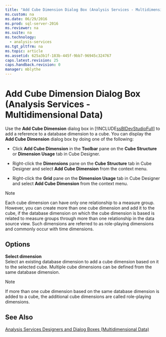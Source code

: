 ```yaml
---
title: "Add Cube Dimension Dialog Box (Analysis Services - Multidimensional Data)"
ms.custom: na
ms.date: 06/29/2016
ms.prod: sql-server-2016
ms.reviewer: na
ms.suite: na
ms.technology: 
  - analysis-services
ms.tgt_pltfrm: na
ms.topic: article
ms.assetid: 625a3b1f-183b-445f-9bb7-96945c324767
caps.latest.revision: 25
caps.handback.revision: 0
manager: mblythe
---
```

# Add Cube Dimension Dialog Box (Analysis Services - Multidimensional Data)
Use the **Add Cube Dimension** dialog box in [!INCLUDE[ssBIDevStudioFull](../../Topics/TopicNameContainA/tokens/ssBIDevStudioFull_md.md)] to add a reference to a database dimension to a cube. You can display the **Add Cube Dimension** dialog box by doing one of the following:  
  
-   Click **Add Cube Dimension** in the **Toolbar** pane on the **Cube Structure** or **Dimension Usage** tab in Cube Designer.  
  
-   Right-click the **Dimensions** pane on the **Cube Structure** tab in Cube Designer and select **Add Cube Dimension** from the context menu.  
  
-   Right-click the **Grid** pane on the **Dimension Usage** tab in Cube Designer and select **Add Cube Dimension** from the context menu.  
  
> [!NOTE]  
>  Each cube dimension can have only one relationship to a measure group. However, you can create more than one cube dimension and add it to the cube, if the database dimension on which the cube dimension is based is related to measure groups through more than one relationship in the data source view. Such dimensions are referred to as role-playing dimensions and commonly occur with time dimensions.  
  
## Options  
 **Select dimension**  
 Select an existing database dimension to add a cube dimension based on it to the selected cube. Multiple cube dimensions can be defined from the same database dimension.  
  
> [!NOTE]  
>  If more than one cube dimension based on the same database dimension is added to a cube, the additional cube dimensions are called role-playing dimensions.  
  
## See Also  
 [Analysis Services Designers and Dialog Boxes (Multidimensional Data)](../../Topics/TopicNameNotContainA/Analysis-Services-Designers-and-Dialog-Boxes--Multidimensional-Data-.md)